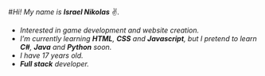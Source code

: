 #*Hi! My name is* **_Israel Nikolas_** ✌.
- *Interested in game development and website creation.*
- *I’m currently learning **_HTML_**, **_CSS_** and **_Javascript_**, but I pretend to learn **_C#_**, **_Java_** and **_Python_** soon.*
- *I have 17 years old.*
- **_Full stack_** _developer._
<!---
IsraelNK/IsraelNK is a ✨ special ✨ repository because its `README.md` (this file) appears on your GitHub profile.
You can click the Preview link to take a look at your changes.
--->
